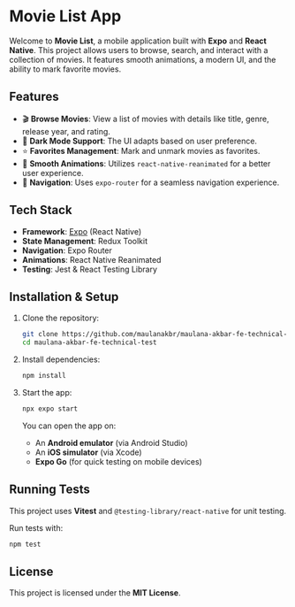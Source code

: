 # Movie List App

Welcome to **Movie List**, a mobile application built with **Expo** and **React Native**. This project allows users to browse, search, and interact with a collection of movies. It features smooth animations, a modern UI, and the ability to mark favorite movies.

## Features

- 🎬 **Browse Movies**: View a list of movies with details like title, genre, release year, and rating.
- 🌙 **Dark Mode Support**: The UI adapts based on user preference.
- ⭐ **Favorites Management**: Mark and unmark movies as favorites.
- 🔄 **Smooth Animations**: Utilizes `react-native-reanimated` for a better user experience.
- 📌 **Navigation**: Uses `expo-router` for a seamless navigation experience.

## Tech Stack

- **Framework**: [Expo](https://expo.dev) (React Native)
- **State Management**: Redux Toolkit
- **Navigation**: Expo Router
- **Animations**: React Native Reanimated
- **Testing**: Jest & React Testing Library

## Installation & Setup

1. Clone the repository:

   ```bash
   git clone https://github.com/maulanakbr/maulana-akbar-fe-technical-test.git
   cd maulana-akbar-fe-technical-test
   ```

2. Install dependencies:

   ```bash
   npm install
   ```

3. Start the app:

   ```bash
   npx expo start
   ```

   You can open the app on:

   - An **Android emulator** (via Android Studio)
   - An **iOS simulator** (via Xcode)
   - **Expo Go** (for quick testing on mobile devices)

## Running Tests

This project uses **Vitest** and `@testing-library/react-native` for unit testing.

Run tests with:

```bash
npm test
```

## License

This project is licensed under the **MIT License**.

